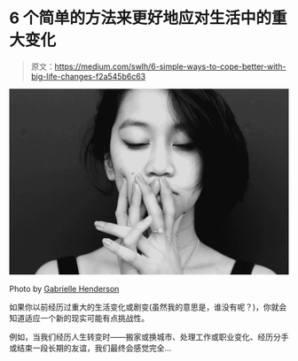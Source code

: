 # 6 个简单的方法来更好地应对生活中的重大变化

> 原文：<https://medium.com/swlh/6-simple-ways-to-cope-better-with-big-life-changes-f2a545b6c63>

![](img/0d514d0122c42d8b99a9d50f445784f1.png)

Photo by [Gabrielle Henderson](https://unsplash.com/photos/ZyhjHpICm0E?utm_source=unsplash&utm_medium=referral&utm_content=creditCopyText)

如果你以前经历过重大的生活变化或剧变(虽然我的意思是，谁没有呢？)，你就会知道适应一个新的现实可能有点挑战性。

例如，当我们经历人生转变时——搬家或换城市、处理工作或职业变化、经历分手或结束一段长期的友谊，我们最终会感觉完全…
